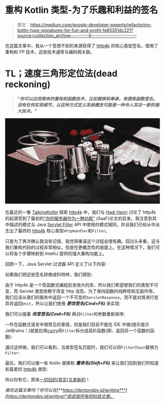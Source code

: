 # 重构 Kotlin 类型-为了乐趣和利益的签名

> 原文：<https://medium.com/google-developer-experts/refactoring-kotlin-type-signatures-for-fun-and-profit-fe65351dc221?source=collection_archive---------4----------------------->

在这篇文章中，我从一个意想不到的来源获得了 [http4k](https://http4k.org) 的核心类型签名，使用了重构和 FP 技术，这些技术通常与编码相关联。

# TL；速度三角形定位法(dead reckoning)

> ***“你可以应用简单的重构和函数技术，比如替换和奉承，来提炼函数签名。没有任何实现细节，以这种方式定义系统概念可能是一种令人耳目一新的强大技术。”***

![](img/43dd11442c9dcf90dcd616c2117f3c8b.png)

在最近的一集 [TalkingKotlin](https://talkingkotlin.com/http-as-a-function-with-http4k/) 探索 [http4k](https://http4k.org) 中，我们与 [Hadi Hariri](https://hadihariri.com/) 讨论了 http4k 的起源受到了最初的[“你的服务器作为一种功能”](https://monkey.org/~marius/funsrv.pdf) (SaaF)论文的启发。我注意到其中描述的模式与 Java [Servlet Filter](https://www.oracle.com/java/technologies/filters.html) API 中使用的模式相同，并且我们已经从中派生出了最终的 [http4k](https://http4k.org) 核心类型`HttpHandler`和`Filter`。

只是为了再次确认我没有记错，我觉得重温这个过程会很有趣。回过头来看，这与我们重构代码的过程非常相似，但是在更概念性的层面上。在这种情况下，我们可以将各个步骤映射到 IntelliJ 提供的强大重构功能上。

回顾一下，Java Servlet 过滤器 API 定义了以下内容:

如果我们把这些签名转换成科特林，我们得到:

由于 http4k 是一个受函数式编程启发很大的库，所以我们希望使我们的类型不可变，而 Servlet 类型依赖于改变 http 消息。为了保持函数的纯粹性和无副作用，我们应该从我们的服务中返回一个不可变的`ServletResponse`，而不是对其进行变异并返回`Unit`，所以让我们使用 ***更改签名(Cmd+F6)*** 来实现:

我们可以接着 ***改变签名(Cmd+F6)*** 再对`Filter`的参数重新排序:

一件在函数式语言中很常见的事情，但是我们目前不能在 IDE 中做(提示提示 JetBrains！)就是应用[curry](https://en.wikipedia.org/wiki/Currying)将`Filter`拆分成高阶函数(即。返回另一个函数的函数):

通过这样做，我们可以看到，当类型签名匹配时，我们可以将`FilterChain`替换为`Filter`:

最后，我们可以做一些 Kotlin 替换和 ***重命名(Shift+F6)*** 来让我们回到我们所知道和喜爱的 [http4k](https://http4k.org) 类型:

所以你有它。原来[一切旧的(其实)又是新的](https://www.youtube.com/watch?v=w36J7HDszcI)！

*喜欢这篇文章吗？你可以在*[***https://dentondav.id/writing***](https://dentondav.id/writing)*阅读我所有的科技文章。*